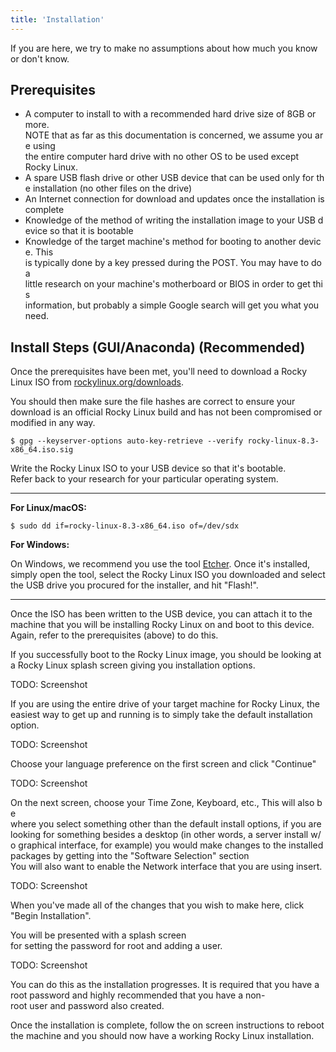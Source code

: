 ```yaml
---
title: 'Installation'
---
```


If you are here, we try to make no assumptions about how much you know
or don't know.

## Prerequisites

-   A computer to install to with a recommended hard drive size of 8GB or more.
    NOTE that as far as this documentation is concerned, we assume you are using
    the entire computer hard drive with no other OS to be used except
    Rocky Linux.
-   A spare USB flash drive or other USB device that can be used only for the
    installation (no other files on the drive)
-   An Internet connection for download and updates once the installation is
    complete
-   Knowledge of the method of writing the installation image to your USB device
    so that it is bootable
-   Knowledge of the target machine's method for booting to another device. This
    is typically done by a key pressed during the POST. You may have to do a
    little research on your machine's motherboard or BIOS in order to get this
    information, but probably a simple Google search will get you what you need.

## Install Steps (GUI/Anaconda) (Recommended)

Once the prerequisites have been met, you'll need to download a Rocky Linux ISO
from [rockylinux.org/downloads](https://rockylinux.org/downloads).

You should then make sure the file hashes are correct to ensure your download
is an official Rocky Linux build and has not been compromised or modified in
any way.

```shell
$ gpg --keyserver-options auto-key-retrieve --verify rocky-linux-8.3-x86_64.iso.sig
```

Write the Rocky Linux ISO to your USB device so that it's bootable. Refer back
to your research for your particular operating system.

---

**For Linux/macOS:**

```shell
$ sudo dd if=rocky-linux-8.3-x86_64.iso of=/dev/sdx
```

**For Windows:**

On Windows, we recommend you use the tool [Etcher](https://etcher.io). Once
it's installed, simply open the tool, select the Rocky Linux ISO you downloaded
and select the USB drive you procured for the installer, and hit "Flash!".

---

Once the ISO has been written to the USB device, you can attach it to the
machine that you will be installing Rocky Linux on and boot to this device.
Again, refer to the prerequisites (above) to do this.

If you successfully boot to the Rocky Linux image, you should be looking at
a Rocky Linux splash screen giving you installation options.

TODO: Screenshot

If you are using the entire drive of your target machine for Rocky Linux, the
easiest way to get up and running is to simply take the default installation
option.

TODO: Screenshot

Choose your language preference on the first screen and click "Continue"

TODO: Screenshot

On the next screen, choose your Time Zone, Keyboard, etc., This will also be
where you select something other than the default install options, if you are
looking for something besides a desktop (in other words, a server install w/o
graphical interface, for example) you would make changes to the installed
packages by getting into the "Software Selection" section You will also want to
enable the Network interface that you are using insert.

TODO: Screenshot

When you've made all of the changes that you wish to make here, click
"Begin Installation".

You will be presented with a splash screen for setting the password for root and
adding a user.

TODO: Screenshot

You can do this as the installation progresses. It is required that you have a
root password and highly recommended that you have a non-root user and password
also created.

Once the installation is complete, follow the on screen instructions to reboot
the machine and you should now have a working Rocky Linux installation.
